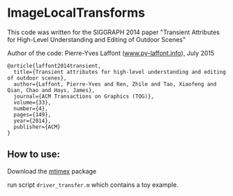 # ImageLocalTransforms

This code was written for the SIGGRAPH 2014 paper "Transient Attributes for High-Level Understanding and Editing of Outdoor Scenes"

Author of the code:	Pierre-Yves Laffont (www.py-laffont.info), July 2015

```
@article{laffont2014transient,
  title={Transient attributes for high-level understanding and editing of outdoor scenes},
  author={Laffont, Pierre-Yves and Ren, Zhile and Tao, Xiaofeng and Qian, Chao and Hays, James},
  journal={ACM Transactions on Graphics (TOG)},
  volume={33},
  number={4},
  pages={149},
  year={2014},
  publisher={ACM}
}
```
	
## How to use:
Download the [mtimex](https://www.mathworks.com/matlabcentral/fileexchange/25977-mtimesx-fast-matrix-multiply-with-multi-dimensional-support) package 

run script `driver_transfer.m` which contains a toy example.
	
